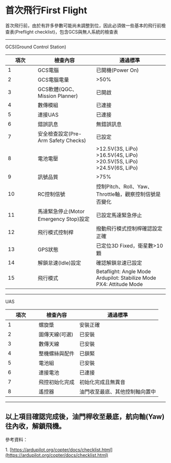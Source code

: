 # 首次飛行First Flight

首次飛行前，由於有許多參數可能尚未調整到位，因此必須做一些基本的飛行前檢查表(Preflight checklist)，包含GCS與無人系統的檢查表

***

GCS(Ground Control Station)

<table><thead><tr><th width="78">項次</th><th>檢查內容</th><th>通過標準</th></tr></thead><tbody><tr><td>1</td><td>GCS電腦</td><td>已開機(Power On)</td></tr><tr><td>2</td><td>GCS電腦電量</td><td>>50%</td></tr><tr><td>3</td><td>GCS軟體(QGC、Mission Planner)</td><td>已開啟</td></tr><tr><td>4</td><td>數傳模組</td><td>已連接</td></tr><tr><td>5</td><td>連接UAS</td><td>已連接</td></tr><tr><td>6</td><td>錯誤訊息</td><td>無錯誤訊息</td></tr><tr><td>7</td><td>安全檢查設定(Pre-Arm Safety Checks)</td><td>已設定</td></tr><tr><td>8</td><td>電池電壓</td><td>>12.5V(3S, LiPo)<br>>16.5V(4S, LiPo)<br>>20.5V(5S, LiPo)<br>>24.5V(6S, LiPo)</td></tr><tr><td>9</td><td>訊號品質</td><td>>75%</td></tr><tr><td>10</td><td>RC控制信號</td><td>控制Pitch、Roll、Yaw、Throttle軸，觀察控制信號是否變化</td></tr><tr><td>11</td><td>馬達緊急停止(Motor Emergency Stop)設定</td><td>已設定馬達緊急停止</td></tr><tr><td>12</td><td>飛行模式控制桿</td><td>撥動飛行模式控制桿確認設定正確</td></tr><tr><td>13</td><td>GPS狀態</td><td>已定位3D Fixed，衛星數>10顆</td></tr><tr><td>14</td><td>解鎖怠速(Idle)設定</td><td>確認解鎖怠速已設定</td></tr><tr><td>15</td><td>飛行模式</td><td>Betaflight: Angle Mode<br>Ardupilot: Stabilize Mode<br>PX4: Attitude Mode</td></tr></tbody></table>



***

UAS

<table><thead><tr><th width="81">項次</th><th>檢查內容</th><th>通過標準</th></tr></thead><tbody><tr><td>1</td><td>螺旋槳</td><td>安裝正確</td></tr><tr><td>2</td><td>圖傳天線(可選)</td><td>已安裝</td></tr><tr><td>3</td><td>數傳天線</td><td>已安裝</td></tr><tr><td>4</td><td>整機螺絲與配件</td><td>已鎖緊</td></tr><tr><td>5</td><td>電池組</td><td>已安裝</td></tr><tr><td>6</td><td>連接電池</td><td>已連接</td></tr><tr><td>7</td><td>飛控初始化完成</td><td>初始化完成且無異音</td></tr><tr><td>8</td><td>遙控器</td><td>油門收至最底、其他控制軸向置中</td></tr></tbody></table>

***

## 以上項目確認完成後，油門桿收至最底，航向軸(Yaw)往內收，解鎖飛機。

參考資料：

1\. [https://ardupilot.org/copter/docs/checklist.html](https://ardupilot.org/copter/docs/checklist.html)

